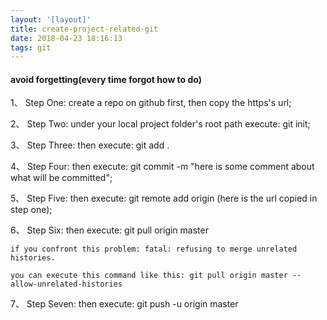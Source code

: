 ```yaml
---
layout: '[layout]'
title: create-project-related-git
date: 2018-04-23 18:16:13
tags: git
---
```


#### avoid forgetting(every time forgot how to do)


1、 Step One: create a repo on github first, then copy the https's url;

2、 Step Two: under your local project folder's root path execute: git init;

3、 Step Three: then execute: git add .

4、 Step Four: then execute: git commit -m "here is some comment about what will be committed";

5、 Step Five: then execute: git remote add origin (here is the url copied in step one);

6、 Step Six: then execute: git pull origin master

    if you confront this problem: fatal: refusing to merge unrelated histories.
    
    you can execute this command like this: git pull origin master --allow-unrelated-histories

7、 Step Seven: then execute: git push -u origin master



                              
